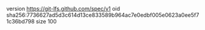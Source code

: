 version https://git-lfs.github.com/spec/v1
oid sha256:7736627ad5d3c614d13ce833589b964ac7e0edbf005e0623a0ee5f71c36bd798
size 100
